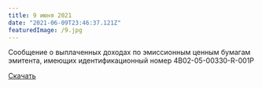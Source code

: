 ```yaml
---
title: 9 июня 2021
date: "2021-06-09T23:46:37.121Z"
featuredImage: /9.jpg
---
```


Сообщение о выплаченных доходах по эмиссионным ценным бумагам эмитента, имеющих идентификационный номер 4B02-05-00330-R-001P

[Скачать](/soobshchenie_o_vyplate_kupona.pdf)
